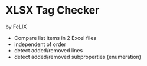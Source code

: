 # XLSX Tag Checker

by FeLIX

* Compare list items in 2 Excel files
* independent of order
* detect added/removed lines
* detect added/removed subproperties (enumeration)

